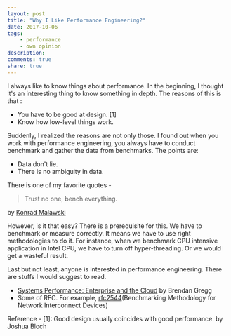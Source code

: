 ```yaml
---
layout: post
title: "Why I Like Performance Engineering?"
date: 2017-10-06
tags: 
    - performance
    - own opinion
description: 
comments: true
share: true
---
```


I always like to know things about performance. In the beginning, I thought it's an interesting thing to know something in depth. The reasons of this is that :
* You have to be good at design. [1]
* Know how low-level things work.

Suddenly, I realized the reasons are not only those. I found out when you work with performance engineering, you always have to conduct benchmark and gather the data from benchmarks. The points are: 

* Data don't lie.
* There is no ambiguity in data.

There is one of my favorite quotes - 
> Trust no one, bench everything.

by [Konrad Malawski](https://twitter.com/ktosopl)

However, is it that easy? There is a prerequisite for this. We have to benchmark or measure correctly. It means we have to use right methodologies to do it. For instance, when we benchmark CPU intensive application in Intel CPU, we have to turn off hyper-threading. Or we would get a wasteful result.

Last but not least, anyone is interested in performance engineering. There are stuffs I would suggest to read. 
* [Systems Performance: Enterprise and the Cloud](https://www.amazon.com/Systems-Performance-Enterprise-Brendan-Gregg/dp/0133390098/) by Brendan Gregg
* Some of RFC. For example, [rfc2544](https://www.ietf.org/rfc/rfc2544.txt)(Benchmarking Methodology for Network Interconnect Devices)

Reference -
[1]: Good design usually coincides with good performance. by Joshua Bloch

